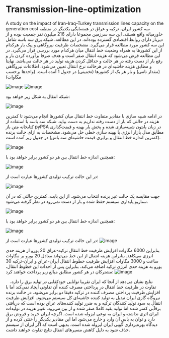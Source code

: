 # Transmission-line-optimization
A study on the impact of Iran-Iraq-Turkey transmission lines capacity on the generation cost
سه کشور ایران، ترکیه و عراق در همسایگی یکدیگر در منطقه خاورمیانه واقع هستند. این سه سرزمین مجموعا دارای 216 میلیون نفر جمعیت بوده و از دیرباز دارای روابط اقتصادی گسترده بوده‌اند. در این مطالعه، شبکه برق سه باسه شامل این سه کشور مورد مطالعه قرار می‌گیرد. مشخصات ظرفیت نیروگاهی و پیک بار هرکدام از این کشورها به همراه وضعیت خط انتقال میان هرکدام مورد بررسی قرار می‌گیرد. در این مطالعه فرض می‌شود که هزینه انتقال صفر است و هدف صرفا برآورده کردن بار و رفع بار از دست رفته در هر حالت و حداقل کردن هزینه تولید در هر حالت می‌باشد. نهایتا و مطابق هزینه حاشیه‌ای در هرحالت نرخ انتقال تعیین می‌شود.
اطلاعات نیروگاهی (مقدار نامی) و بار هر یک از کشورها (تخمینی) در جدول 1 آمده است. (واحدها برحسب مگاوات)

![image](https://github.com/Ahsnazari/Transmission-line-optimization/assets/118515566/f71f2e8d-7318-4135-9f0f-21bb0770255d)
![image](https://github.com/Ahsnazari/Transmission-line-optimization/assets/118515566/96c3b9e1-a53b-42fb-b685-a5dfbdf924cc)



شبکه انتقال به شکل زیر خواهد بود:
 
 ![image](https://github.com/Ahsnazari/Transmission-line-optimization/assets/118515566/784bf727-f746-47c2-b229-56faeb6b91cb)

 در ادامه شبیه سازی با مقادیر متفاوت خط انتقال میان کشورها انجام می‌شود تا کمترین هزینه در حالتی که بار از دست رفته نداریم به دست بیاید.
شبکه سه باسه با استفاده از کتابخانه متن باز pyPSA در زبان پایتون شبیه‌سازی شده و پخش بار بهینه و قیمت‌گذاری مطابق مدل بازار انرژی با بهینه سازی خطی حل می‌شود.
مشخصات به ازای حالت برنده (کمترین اندازه خط انتقال و برابری قیمت حاشیه‌ای سه باس) در جدول زیر آمده است.

![image](https://github.com/Ahsnazari/Transmission-line-optimization/assets/118515566/d5a966a1-e380-49be-9d5f-009e67d48cbb)



همچنین اندازه خط انتقال بین هر دو کشور برابر خواهد بود با:

![image](https://github.com/Ahsnazari/Transmission-line-optimization/assets/118515566/86cbf9b2-d128-4efa-976b-4f3700f50dd3)


در این حالت ترکیب تولیدی کشورها عبارت است از:

![image](https://github.com/Ahsnazari/Transmission-line-optimization/assets/118515566/21f4aed4-9806-4de3-96c6-d49956021434)


جهت مقایسه یک حالت غیر برنده انتخاب می‌شود. از این بابت، کمترین حالتی که در آن سناریو پایداری سیستم حفظ شده و بار از دست نمی‌رود در نظر گرفته می‌شود.

![image](https://github.com/Ahsnazari/Transmission-line-optimization/assets/118515566/65d86631-56c9-46c2-8e5d-d87bd8ca9f5b)


همچنین اندازه خط انتقال بین هر دو کشور برابر خواهد بود با:

![image](https://github.com/Ahsnazari/Transmission-line-optimization/assets/118515566/15d0afe8-3ff5-4644-8fa4-7dbf15b595e9)


در این حالت ترکیب تولیدی کشورها عبارت است از:
![image](https://github.com/Ahsnazari/Transmission-line-optimization/assets/118515566/507df739-d101-4009-9a70-849d5451ed59)


بنابراین 6000 مگاوات افزایش ظرفیت خط انتقال ترکیه-عراق 20 یورو از هزینه حدی انرژی می‌کاهد. بنابراین هزینه انتقال از این خط می‌تواند معادل 20 یورو بر مگاوات ساعت و 3000 مگاوات افزایش ظرفیت خطوط انتقال ایران-عراق و ایران-ترکیه 30 یورو به هزینه حدی انرژی ترکیه اضافه می‌کند. بنابراین پس از احداث این خطوط انتقال، مشترکان در هر کشور مطابق مبالغ زیر پرداخت خواهند کرد:
![image](https://github.com/Ahsnazari/Transmission-line-optimization/assets/118515566/41a9691c-4ce1-409a-ba98-3c8f2a995448)


 نتایج نشان می‌دهد از آنجا که ایران تقریبا توانایی خودکفایی در تولید برق را دارد، تفاوت در ظرفیت خط انتقال در پرداختی مصرف کننده آن تفاوتی ایجاد نمی‌کند اما با افزایش ظرفیت پرداختی مصرف کننده در ترکیه دقیقا دو برابر می‌شود.
در حالت برنده نیروگاه گازی ایران تبدیل به تولید کننده حاشیه‌ای کل سیستم می‌شود.
افزایش ظرفیت انتقال به سود تولید کنندگان ترکیه و به ضرر تولید کننده‌های عراق بوده است که دریافتی برقآبی کمتر شده اما تولید بقیه کاملا صفر شده و از بین می‌رود. تغییر هزینه در تولیدات ایران اثری نداشته و ایران به نوعی ایزوله شده است. اگرچه ایران خرید و فروش برق دارد و توان به باس‌ آن وارد و خارج می‌شود اما این مقادیر یکدیگر را خنثی کرده و از دیدگاه بهره‌برداری گویی ایران ایزوله شده است. بدیهی است که اگر ایران از سیستم حذف شود به دلیل کاهش مسیرهای انتقال نتایج تفاوت خواهند داشت.



